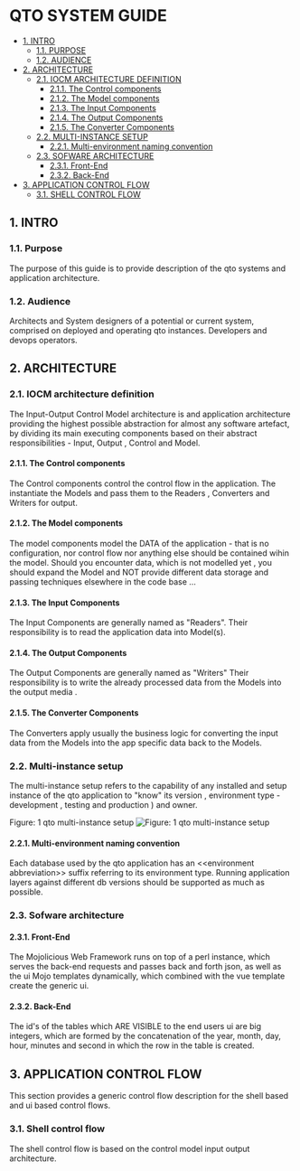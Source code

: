 #  QTO SYSTEM GUIDE
* [1. INTRO](#1-intro)
  * [1.1. PURPOSE](#11-purpose)
  * [1.2. AUDIENCE](#12-audience)
* [2. ARCHITECTURE](#2-architecture)
  * [2.1. IOCM ARCHITECTURE DEFINITION](#21-iocm-architecture-definition)
    * [2.1.1. The Control components](#211-the-control-components)
    * [2.1.2. The Model components](#212-the-model-components)
    * [2.1.3. The Input Components](#213-the-input-components)
    * [2.1.4. The Output Components](#214-the-output-components)
    * [2.1.5. The Converter Components](#215-the-converter-components)
  * [2.2. MULTI-INSTANCE SETUP](#22-multi-instance-setup)
    * [2.2.1. Multi-environment naming convention](#221-multi-environment-naming-convention)
  * [2.3. SOFWARE ARCHITECTURE](#23-sofware-architecture)
    * [2.3.1. Front-End](#231-front-end)
    * [2.3.2. Back-End](#232-back-end)
* [3. APPLICATION CONTROL FLOW ](#3-application-control-flow-)
  * [3.1. SHELL CONTROL FLOW](#31-shell-control-flow)




    

## 1. INTRO


    

### 1.1. Purpose
The purpose of this guide is to provide description of the qto systems and application architecture.

    

### 1.2. Audience
Architects and System designers of a potential or current system, comprised on deployed and operating qto instances. Developers and devops operators.

    

## 2. ARCHITECTURE


    

### 2.1. IOCM architecture definition
The Input-Output Control Model architecture is and application architecture providing the highest possible abstraction for almost any software artefact, by dividing its main executing components based on their abstract responsibilities - Input, Output , Control and Model. 

    

#### 2.1.1. The Control components
The Control components control the control flow in the application. The instantiate the Models and pass them to the Readers , Converters and Writers for output. 

    

#### 2.1.2. The Model components
The model components model the DATA of the application - that is no configuration, nor control flow nor anything else should be contained wihin the model. 
Should you encounter data, which is not modelled yet , you should expand the Model and NOT provide different data storage and passing techniques elsewhere in the code base ... 

    

#### 2.1.3. The Input Components
The Input Components are generally named as "Readers". Their responsibility is to read the application data into Model(s). 

    

#### 2.1.4. The Output Components
The Output Components are generally named as "Writers" Their responsibility is to write the already processed data from the Models into the output media . 

    

#### 2.1.5. The Converter Components
The Converters apply usually the business logic for converting the input data from the Models into the app specific data back to the Models. 

    

### 2.2. Multi-instance setup
The multi-instance setup refers to the capability of any installed and setup instance of the qto application to "know" its version , environment type  - development , testing and production ) and owner.


Figure: 1
qto multi-instance setup
![Figure: 1
qto multi-instance setup](https://github.com/YordanGeorgiev/qto/blob/v0.6.6/doc/img/system_guide/multi-env-setup.png?raw=true)

    

#### 2.2.1. Multi-environment naming convention
Each database used by the qto application has an &lt;&lt;environment abbreviation&gt;&gt; suffix referring to its environment type. Running application layers against different db versions should be supported as much as possible.  

    

### 2.3. Sofware architecture


    

#### 2.3.1. Front-End
The Mojolicious Web Framework runs on top of a perl instance, which serves the back-end requests and passes back and forth json, as well as the ui Mojo templates dynamically, which combined with the vue template create the generic ui. 

    

#### 2.3.2. Back-End
The id's of the tables which ARE VISIBLE to the end users ui are big integers, which are formed by the concatenation of the year, month, day, hour, minutes and second in which the row in the table is created. 

    

## 3. APPLICATION CONTROL FLOW 
This section provides a generic control flow description for the shell based and ui based control flows. 

    

### 3.1. Shell control flow
The shell control flow is based on the control model input output architecture. 

    

